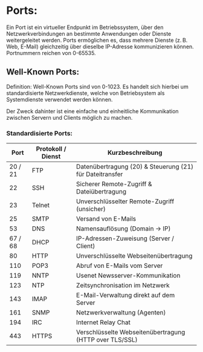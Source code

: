 # Ports:
Ein Port ist ein virtueller Endpunkt im Betriebssystem, über den Netzwerkverbindungen an bestimmte Anwendungen oder Dienste weitergeleitet werden. Ports ermöglichen es, dass mehrere Dienste (z. B. Web, E-Mail) gleichzeitig über dieselbe IP-Adresse kommunizieren können.\
Portnummern reichen von 0-65535.

## Well-Known Ports:

Definition: Well-Known Ports sind von 0-1023. Es handelt sich hierbei um standardisierte Netzwerkdienste, welche von Betriebsystem als Systemdienste verwendet werden können.

Der Zweck dahinter ist eine einfache und einheitliche Kommunikation zwischen Servern und Clients möglich zu machen.

### Standardisierte Ports:
| Port      | Protokoll / Dienst | Kurzbeschreibung                                                                                                    |
| --------- | ------------------ | ------------------------------------------------------------------------------------------------------------------- |
| 20 / 21   | FTP                | Datenübertragung (20) & Steuerung (21) für Dateitransfer                                                            |
| 22        | SSH                | Sicherer Remote-Zugriff & Dateiübertragung                                                                          |
| 23        | Telnet             | Unverschlüsselter Remote-Zugriff (unsicher)                                                                         |
| 25        | SMTP               | Versand von E-Mails                                                                                                 |
| 53        | DNS                | Namensauflösung (Domain → IP)                                                                                       |
| 67 / 68   | DHCP               | IP-Adressen-Zuweisung (Server / Client)                                                                             |
| 80        | HTTP               | Unverschlüsselte Webseitenübertragung                                                                               |
| 110       | POP3               | Abruf von E-Mails vom Server                                                                                        |
| 119       | NNTP               | Usenet Newsserver-Kommunikation                                                                                     |
| 123       | NTP                | Zeitsynchronisation im Netzwerk                                                                                     |
| 143       | IMAP               | E-Mail-Verwaltung direkt auf dem Server                                                                             |
| 161       | SNMP               | Netzwerkverwaltung (Agenten)                                                                                        |
| 194       | IRC                | Internet Relay Chat                                                                                                 |
| 443       | HTTPS              | Verschlüsselte Webseitenübertragung (HTTP over TLS/SSL)                                                             |
